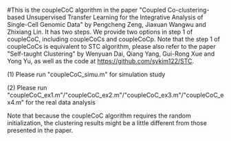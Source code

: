 #This is the coupleCoC algorithm in the paper "Coupled Co-clustering-based Unsupervised Transfer Learning for the Integrative Analysis of Single-Cell Genomic Data" 
by Pengcheng Zeng, Jiaxuan Wangwu and Zhixiang Lin. It has two steps. We provide two options in step 1 of coupleCoC, including coupleCoCs and coupleCoCp. Note that the 
step 1 of coupleCoCs is equivalent to STC algorithm, please also refer to the paper "Self-taught Clustering" by Wenyuan Dai, Qiang Yang, Gui-Rong Xue and Yong Yu, 
as well as the code at https://github.com/sykim122/STC.

(1) Please run "coupleCoC_simu.m" for simulation study

(2) Please run "coupleCoC_ex1.m"/"coupleCoC_ex2.m"/"coupleCoC_ex3.m"/"coupleCoC_ex4.m" for the real data analysis

Note that because the coupleCoC algorithm requires the random initialization, the clustering results might be a little different from those presented in the paper.
